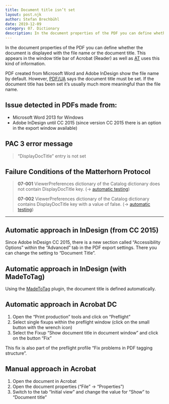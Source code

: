```yaml
---
title: Document title isn’t set
layout: post.njk
author: Stefan Brechbühl
date: 2019-12-09
category: 07. Dictionary
description: In the document properties of the PDF you can define whether the document is displayed with the file name or the document title. This appears in the window title bar of Acrobat (Reader) as well as AT uses this kind of information.
---
```


In the document properties of the PDF you can define whether the document is displayed with the file name or the document title. This appears in the window title bar of Acrobat (Reader) as well as [AT](/glossary/#assistive-technology) uses this kind of information.

PDF created from Microsoft Word and Adobe InDesign show the file name by default. However, [PDF/UA](/glossary/#pdfua) says the document title must be set. If the document title has been set it’s usually much more meaningful than the file name.

## Issue detected in PDFs made from:

- Microsoft Word 2013 for Windows
- Adobe InDesign until CC 2015 (since version CC 2015 there is an option in the export window available)

## PAC 3 error message

> “DisplayDocTitle” entry is not set

## Failure Conditions of the Matterhorn Protocol

> **07-001** ViewerPreferences dictionary of the Catalog dictionary does not contain DisplayDocTitle key. (→ [automatic testing](/glossary/#automatic-testing))
>
> **07-002** ViewerPreferences dictionary of the Catalog dictionary contains DisplayDocTitle key with a value of false. (→ [automatic testing](/glossary/#automatic-testing))

---

## Automatic approach in InDesign (from CC 2015)

Since Adobe InDesign CC 2015, there is a new section called “Accessibility Options” within the “Advanced” tab in the PDF export settings. There you can change the setting to “Document Title”.

## Automatic approach in InDesign (with MadeToTag)

Using the [MadeToTag](https://www.axaio.com/doku.php/en:products:madetotag) plugin, the document title is defined automatically.

## Automatic approach in Acrobat DC

1. Open the “Print production” tools and click on “Preflight”
2. Select single fixups within the preflight window (click on the small button with the wrench icon)
3. Select the Fixup “Show document title in document window” and click on the button “Fix”

This fix is also part of the preflight profile “Fix problems in PDF tagging structure”.

## Manual approach in Acrobat

1. Open the document in Acrobat
2. Open the document properties (“File” → “Properties”)
3. Switch to the tab “Initial view” and change the value for “Show” to “Document title”
